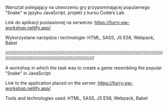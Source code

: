 Warsztat polegający na utworzeniu gry przypominającej popularnego "Snake" w języku JavaScript,
projekt z kursu Coders Lab.

Link do aplikacji postawionej na serwerze: https://furry-pw-workshop.netlify.app/

Wykorzystane narzędzia i technologie: HTML, SASS, JS ES6, Webpack, Babel

///////////////////////////////////////////////////////////////////////////////////////////////////////////////////////////////////////////////////////////

A workshop in which the task was to create a game resembling the popular "Snake" in JavaScript.

Link to the application placed on the server: https://furry-pw-workshop.netlify.app/

Tools and technologies used: HTML, SASS, JS ES6, Webpack, Babel
